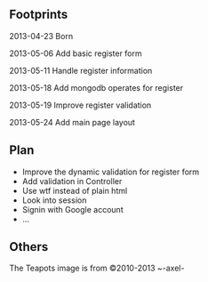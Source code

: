 Footprints
----------
2013-04-23 Born

2013-05-06 Add basic register form

2013-05-11 Handle register information

2013-05-18 Add mongodb operates for register

2013-05-19 Improve register validation

2013-05-24 Add main page layout

Plan
----

* Improve the dynamic validation for register form
* Add validation in Controller
* Use wtf instead of plain html
* Look into session
* Signin with Google account
* ...


Others
------
The Teapots image is from ©2010-2013 ~-axel-
